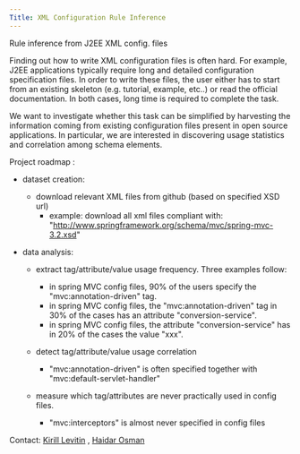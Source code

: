 ```yaml
---
Title: XML Configuration Rule Inference
---
```


Rule inference from J2EE XML config. files

Finding out how to write XML configuration files is often hard. 
For example, J2EE applications typically require long and detailed configuration specification files. 
In order to write these files, the user either has to start from an existing skeleton (e.g. tutorial, example, etc..) or read the official documentation. In both cases, long time is required to complete the task. 

We want to investigate whether this task can be simplified by harvesting the information coming from existing configuration files present in open source applications. In particular, we are interested in discovering usage statistics and correlation among schema elements.   

Project roadmap :

-  dataset creation: 
	-  download relevant XML files from github (based on specified XSD url)
		-  example: download all xml files compliant with:  "http://www.springframework.org/schema/mvc/spring-mvc-3.2.xsd"


-  data analysis: 
	-  extract tag/attribute/value usage frequency. Three examples follow:
		-  in spring MVC config files, 90% of the users specify the "mvc:annotation-driven" tag. 
		-  in spring MVC config files, the "mvc:annotation-driven" tag in 30% of the cases has an attribute "conversion-service".
		-  in spring MVC config files, the attribute "conversion-service" has in 20% of the cases the value "xxx". 

	-  detect tag/attribute/value usage correlation
		-  "mvc:annotation-driven" is often specified together with "mvc:default-servlet-handler"

	-  measure which tag/attributes are never practically used in config files. 	
		-  "mvc:interceptors" is almost never specified in config files


	 
 Contact: [Kirill Levitin](%base_url%/wiki/alumni/kirill) , [Haidar Osman](%base_url%/staff/Osman)
